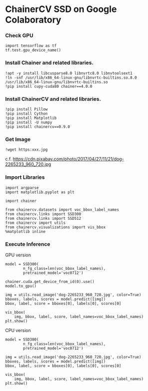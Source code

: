 

# ChainerCV SSD on Google Colaboratory


### Check GPU
```
import tensorflow as tf
tf.test.gpu_device_name()
```

### Install Chainer and related libraries.

```
!apt -y install libcusparse8.0 libnvrtc8.0 libnvtoolsext1
!ln -snf /usr/lib/x86_64-linux-gnu/libnvrtc-builtins.so.8.0 /usr/lib/x86_64-linux-gnu/libnvrtc-builtins.so
!pip install cupy-cuda80 chainer==4.0.0
```

### Install ChainerCV and related libraries.

```
!pip install Pillow
!pip install Cython
!pip install Matplotlib
!pip install -U numpy
!pip install chainercv==0.9.0
```

### Get Image
```
!wget https:xxx.jpg
```
c.f. 
https://cdn.pixabay.com/photo/2017/04/27/11/21/dog-2265233_960_720.jpg

### Import Libraries

```
import argparse
import matplotlib.pyplot as plt

import chainer

from chainercv.datasets import voc_bbox_label_names
from chainercv.links import SSD300
from chainercv.links import SSD512
from chainercv import utils
from chainercv.visualizations import vis_bbox
%matplotlib inline
```

### Execute Inference

GPU version

```
model = SSD300(
        n_fg_class=len(voc_bbox_label_names),
        pretrained_model='voc0712')

chainer.cuda.get_device_from_id(0).use()
model.to_gpu()

img = utils.read_image('dog-2265233_960_720.jpg', color=True)
bboxes, labels, scores = model.predict([img])
bbox, label, score = bboxes[0], labels[0], scores[0]

vis_bbox(
    img, bbox, label, score, label_names=voc_bbox_label_names)
plt.show()
```

CPU version

```
model = SSD300(
        n_fg_class=len(voc_bbox_label_names),
        pretrained_model='voc0712')

img = utils.read_image('dog-2265233_960_720.jpg', color=True)
bboxes, labels, scores = model.predict([img])
bbox, label, score = bboxes[0], labels[0], scores[0]

vis_bbox(
    img, bbox, label, score, label_names=voc_bbox_label_names)
plt.show()
```

